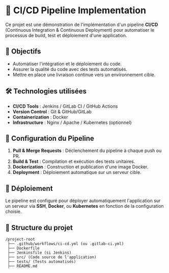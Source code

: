 # 🚀 CI/CD Pipeline Implementation  

Ce projet est une démonstration de l'implémentation d'un pipeline **CI/CD** (Continuous Integration & Continuous Deployment) pour automatiser le processus de build, test et déploiement d'une application.  

## 📌 Objectifs  
- Automatiser l'intégration et le déploiement du code.  
- Assurer la qualité du code avec des tests automatisés.  
- Mettre en place une livraison continue vers un environnement cible.  

## 🛠️ Technologies utilisées  
- **CI/CD Tools** : Jenkins / GitLab CI / GitHub Actions  
- **Version Control** : Git & GitHub/GitLab  
- **Containerization** : Docker  
- **Infrastructure** : Nginx / Apache / Kubernetes (optionnel)  

## 🔧 Configuration du Pipeline  
1. **Pull & Merge Requests** : Déclenchement du pipeline à chaque push ou PR.  
2. **Build & Test** : Compilation et exécution des tests unitaires.  
3. **Dockerization** : Construction et publication d'une image Docker.  
4. **Deployment** : Déploiement automatique sur un serveur cible.  

## 🚀 Déploiement  
Le pipeline est configuré pour déployer automatiquement l'application sur un serveur via **SSH**, **Docker**, ou **Kubernetes** en fonction de la configuration choisie.  

## 📂 Structure du projet  
```plaintext
/project-root  
 ├── .github/workflows/ci-cd.yml (ou .gitlab-ci.yml)  
 ├── Dockerfile  
 ├── Jenkinsfile (si Jenkins)  
 ├── src/ (Code source de l'application)  
 ├── tests/ (Tests automatisés)  
 ├── README.md 